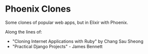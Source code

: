 # Phoenix Clones

Some clones of popular web apps, but in Elixir with Phoenix.

Along the lines of:

 * "Cloning Internet Applications with Ruby" by Chang Sau Sheong
 *  "Practical Django Projects" - James Bennett
